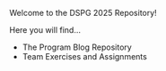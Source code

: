 Welcome to the DSPG 2025 Repository!

Here you will find...
  - The Program Blog Repository
  - Team Exercises and Assignments
